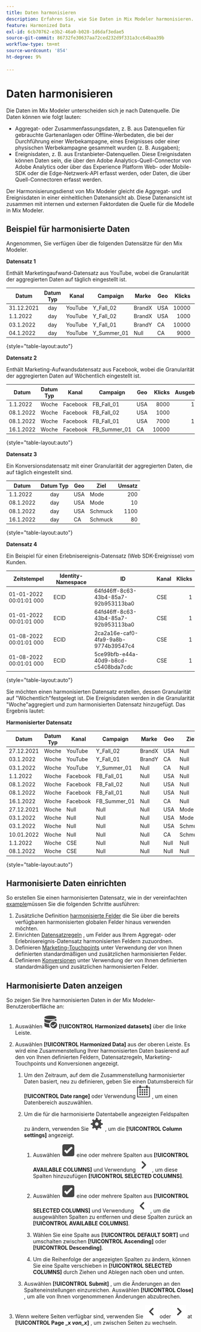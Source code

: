 ```yaml
---
title: Daten harmonisieren
description: Erfahren Sie, wie Sie Daten in Mix Modeler harmonisieren.
feature: Harmonized Data
exl-id: 6cb70762-e3b2-46a0-b028-1d6daf3edae5
source-git-commit: 86732fe30637aa72ced232d9f331a3cc64baa39b
workflow-type: tm+mt
source-wordcount: '854'
ht-degree: 9%

---
```


# Daten harmonisieren

Die Daten im Mix Modeler unterscheiden sich je nach Datenquelle. Die Daten können wie folgt lauten:

* Aggregat- oder Zusammenfassungsdaten, z. B. aus Datenquellen für gebrauchte Gartenanlagen oder Offline-Werbedaten, die bei der Durchführung einer Werbekampagne, eines Ereignisses oder einer physischen Werbekampagne gesammelt wurden (z. B. Ausgaben);
* Ereignisdaten, z. B. aus Erstanbieter-Datenquellen. Diese Ereignisdaten können Daten sein, die über den Adobe Analytics-Quell-Connector von Adobe Analytics oder über das Experience Platform Web- oder Mobile-SDK oder die Edge-Netzwerk-API erfasst werden, oder Daten, die über Quell-Connectoren erfasst werden.

Der Harmonisierungsdienst von Mix Modeler gleicht die Aggregat- und Ereignisdaten in einer einheitlichen Datenansicht ab. Diese Datenansicht ist zusammen mit internen und externen Faktordaten die Quelle für die Modelle in Mix Modeler.

## Beispiel für harmonisierte Daten

Angenommen, Sie verfügen über die folgenden Datensätze für den Mix Modeler.

**Datensatz 1**

Enthält Marketingaufwand-Datensatz aus YouTube, wobei die Granularität der aggregierten Daten auf täglich eingestellt ist.

| Datum | Datum Typ | Kanal | Campaign | Marke | Geo | Klicks | Ausgeben |
|---|:--:|---|---|---|---|---:|---:|
| 31.12.2021 | day | YouTube | Y_Fall_02 | BrandX | USA | 10000 | 100 |
| 1.1.2022 | day | YouTube | Y_Fall_02 | BrandX | USA | 1000 | 10 |
| 03.1.2022 | day | YouTube | Y_Fall_01 | BrandY | CA | 10000 | 100 |
| 04.1.2022 | day | YouTube | Y_Summer_01 | Null | CA | 9000 | 80 |

{style="table-layout:auto"}


**Datensatz 2**

Enthält Marketing-Aufwandsdatensatz aus Facebook, wobei die Granularität der aggregierten Daten auf Wöchentlich eingestellt ist.

| Datum | Datum Typ | Kanal | Campaign | Geo | Klicks | Ausgeben |
|--- |:---:|--- |---|---|---:|---:|
| 1.1.2022 | Woche | Facebook | FB_Fall_01 | USA | 8000 | 100 |
| 08.1.2022 | Woche | Facebook | FB_Fall_02 | USA | 1000 | 10 |
| 08.1.2022 | Woche | Facebook | FB_Fall_01 | USA | 7000 | 100 |
| 16.1.2022 | Woche | Facebook | FB_Summer_01 | CA | 10000 | 80 |

{style="table-layout:auto"}


**Datensatz 3**

Ein Konversionsdatensatz mit einer Granularität der aggregierten Daten, die auf täglich eingestellt sind.

| Datum | Datum Typ | Geo | Ziel | Umsatz |
|--- |:---: |---|---|---:|
| 1.1.2022 | day | USA | Mode | 200 |
| 08.1.2022 | day | USA | Mode | 10 |
| 08.1.2022 | day | USA | Schmuck | 1100 |
| 16.1.2022 | day | CA | Schmuck | 80 |

{style="table-layout:auto"}


**Datensatz 4**

Ein Beispiel für einen Erlebnisereignis-Datensatz (Web SDK-Ereignisse) vom Kunden.

| Zeitstempel | Identity-Namespace | ID | Kanal | Klicks |
|--- |--- |--- |--- |---:|
| 01-01-2022 00:01:01 000 | ECID | 64fd46ff-8c63-43b4-85a7-92b953113ba0 | CSE | 1 |
| 01-01-2022 00:01:01 000 | ECID | 64fd46ff-8c63-43b4-85a7-92b953113ba0 | CSE | 1 |
| 01-08-2022 00:01:01 000 | ECID | 2ca2a16e-caf0-4fa9-9a8b-9774b39547c4 | CSE | 1 |
| 01-08-2022 00:01:01 000 | ECID | 5ce99bfb-e44a-40d9-b8cd-c5408bda7cdc | CSE | 1 |

{style="table-layout:auto"}


Sie möchten einen harmonisierten Datensatz erstellen, dessen Granularität auf &quot;Wöchentlich&quot;festgelegt ist. Die Ereignisdaten werden in die Granularität &quot;Woche&quot;aggregiert und zum harmonisierten Datensatz hinzugefügt. Das Ergebnis lautet:

**Harmonisierter Datensatz**

| Datum | Datum Typ | Kanal | Campaign | Marke | Geo | Ziel | Klicks | Ausgeben | Umsatz |
|--- |:---:|--- |--- |--- |---|---|---:|---:|---:|
| 27.12.2021 | Woche | YouTube | Y_Fall_02 | BrandX | USA | Null | 11000 | 110 | Null |
| 03.1.2022 | Woche | YouTube | Y_Fall_01 | BrandY | CA | Null | 10000 | 100 | Null |
| 03.1.2022 | Woche | YouTube | Y_Summer_01 | Null | CA | Null | 9000 | 80 | Null |
| 1.1.2022 | Woche | Facebook | FB_Fall_01 | Null | USA | Null | 8000 | 100 | Null |
| 08.1.2022 | Woche | Facebook | FB_Fall_02 | Null | USA | Null | 1000 | 10 | Null |
| 08.1.2022 | Woche | Facebook | FB_Fall_01 | Null | USA | Null | 7000 | 100 | Null |
| 16.1.2022 | Woche | Facebook | FB_Summer_01 | Null | CA | Null | 10000 | 80 | Null |
| 27.12.2021 | Woche | Null | Null | Null | USA | Mode | Null | Null | 200 |
| 03.1.2022 | Woche | Null | Null | Null | USA | Mode | Null | Null | 10 |
| 03.1.2022 | Woche | Null | Null | Null | USA | Schmuck | Null | Null | 1100 |
| 10.01.2022 | Woche | Null | Null | Null | CA | Schmuck | Null | Null | 80 |
| 1.1.2022 | Woche | CSE | Null | Null | Null | Null | 2 | Null | Null |
| 08.1.2022 | Woche | CSE | Null | Null | Null | Null | 2 | Null | Null |

{style="table-layout:auto"}


## Harmonisierte Daten einrichten

So erstellen Sie einen harmonisierten Datensatz, wie in der vereinfachten [example](#an-example-of-harmonized-data)müssen Sie die folgenden Schritte ausführen:

1. Zusätzliche Definition [harmonisierte Felder](fields.md) die Sie über die bereits verfügbaren harmonisierten globalen Felder hinaus verwenden möchten.
1. Einrichten [Datensatzregeln](dataset-rules.md) , um Felder aus Ihrem Aggregat- oder Erlebnisereignis-Datensatz harmonisierten Feldern zuzuordnen.
1. Definieren [Marketing-Touchpoints](marketing-touchpoints.md) unter Verwendung der von Ihnen definierten standardmäßigen und zusätzlichen harmonisierten Felder.
1. Definieren [Konversionen](conversions.md) unter Verwendung der von Ihnen definierten standardmäßigen und zusätzlichen harmonisierten Felder.


## Harmonisierte Daten anzeigen

So zeigen Sie Ihre harmonisierten Daten in der Mix Modeler-Benutzeroberfläche an:

1. Auswählen ![DataSearch](../assets/icons/DataCheck.svg) **[!UICONTROL Harmonized datasets]** über die linke Leiste.

1. Auswählen **[!UICONTROL Harmonized Data]** aus der oberen Leiste. Es wird eine Zusammenstellung Ihrer harmonisierten Daten basierend auf den von Ihnen definierten Feldern, Datensatzregeln, Marketing-Touchpoints und Konversionen angezeigt.

   1. Um den Zeitraum, auf dem die Zusammenstellung harmonisierter Daten basiert, neu zu definieren, geben Sie einen Datumsbereich für **[!UICONTROL Date range]** oder Verwendung ![Kalender](../assets/icons/Calendar.svg) , um einen Datenbereich auszuwählen.

   1. Um die für die harmonisierte Datentabelle angezeigten Feldspalten zu ändern, verwenden Sie ![Einstellungen](../assets/icons/Setting.svg) , um die **[!UICONTROL Column settings]** angezeigt.

      1. Auswählen ![SelectBox](../assets/icons/SelectBox.svg) eine oder mehrere Spalten aus **[!UICONTROL AVAILABLE COLUMNS]** und Verwendung ![Chevron rechts](../assets/icons/ChevronRight.svg) , um diese Spalten hinzuzufügen **[!UICONTROL SELECTED COLUMNS]**.

      1. Auswählen ![SelectBox](../assets/icons/SelectBox.svg) eine oder mehrere Spalten aus **[!UICONTROL SELECTED COLUMNS]** und Verwendung ![Chevron links](../assets/icons/ChevronLeft.svg) , um die ausgewählten Spalten zu entfernen und diese Spalten zurück an **[!UICONTROL AVAILABLE COLUMNS]**.

      1. Wählen Sie eine Spalte aus **[!UICONTROL DEFAULT SORT]** und umschalten zwischen **[!UICONTROL Ascending]** oder **[!UICONTROL Descending]**.

      1. Um die Reihenfolge der angezeigten Spalten zu ändern, können Sie eine Spalte verschieben in **[!UICONTROL SELECTED COLUMNS]** durch Ziehen und Ablegen nach oben und unten.

   1. Auswählen **[!UICONTROL Submit]** , um die Änderungen an den Spalteneinstellungen einzureichen. Auswählen **[!UICONTROL Close]** , um alle von Ihnen vorgenommenen Änderungen abzubrechen.

1. Wenn weitere Seiten verfügbar sind, verwenden Sie ![Pfeil links](../assets/icons/ChevronLeft.svg) oder ![Pfeil nach rechts](../assets/icons/ChevronRight.svg) at **[!UICONTROL Page _x _von_x_]** , um zwischen Seiten zu wechseln.
